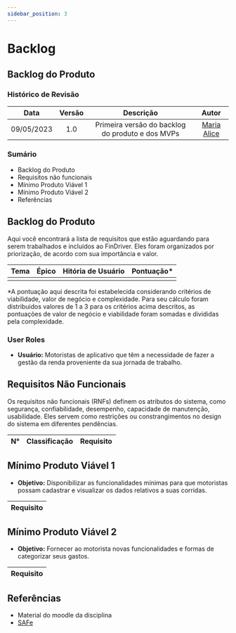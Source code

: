 ```yaml
---
sidebar_position: 3
---
```


# Backlog

## Backlog do Produto

### **Histórico de Revisão**

|**Data**|**Versão**|**Descrição**|**Autor**|
|:------:|:--------:|:-----------:|:-------:|
| 09/05/2023 | 1.0 | Primeira versão do backlog do produto e dos MVPs | [Maria Alice](https://github.com/Maliz30)|

### Sumário
- Backlog do Produto
- Requisitos não funcionais
- Mínimo Produto Viável 1
- Mínimo Produto Viável 2
- Referências

## Backlog do Produto 
Aqui você encontrará a lista de requisitos que estão aguardando para serem trabalhados e incluídos ao FinDriver. Eles foram organizados por priorização, de acordo com sua importância e valor. 

|**Tema**|**Épico**|**Hitória de Usuário**| **Pontuação***|
|:------:|:-------:|:---------------------|:-------------:|
||||

*A pontuação aqui descrita foi estabelecida considerando critérios de viabilidade, valor de negócio e complexidade. Para seu cálculo foram distribuidos valores de 1 a 3 para os critérios acima descritos, as pontuações de valor de negócio e viabilidade foram somadas e divididas pela complexidade.

### User Roles
- **Usuário:** Motoristas de aplicativo que têm a necessidade de fazer a gestão da renda proveniente da sua jornada de trabalho.

## Requisitos Não Funcionais
Os requisitos não funcionais (RNFs) definem os atributos do sistema, como segurança, confiabilidade, desempenho, capacidade de manutenção, usabilidade. Eles servem como restrições ou constrangimentos no design do sistema em diferentes pendências.

| **N°** | **Classificação** | **Requisito** |
|:------:|:-----------------:|:--------------|



## Mínimo Produto Viável 1
- **Objetivo:** Disponibilizar as funcionalidades mínimas para que motoristas possam cadastrar e visualizar os dados relativos a suas corridas.

|**Requisito**|
|:-----------|


## Mínimo Produto Viável 2
- **Objetivo:** Fornecer ao motorista novas funcionalidades e formas de categorizar seus gastos.

|**Requisito**|
|:------------|

## Referências 
- Material do moodle da disciplina
- [SAFe](https://www.scaledagileframework.com/#)
